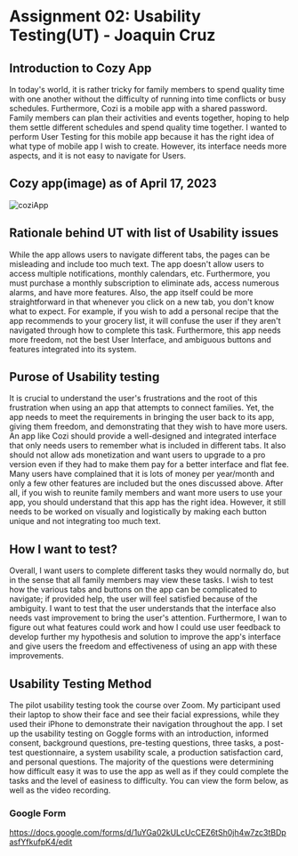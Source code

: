 # Assignment 02: Usability Testing(UT) - Joaquin Cruz 


## Introduction to Cozy App

In today's world, it is rather tricky for family members to spend quality time with one another without the difficulty of running into time conflicts or busy schedules. Furthermore, Cozi is a mobile app with a shared password. Family members can plan their activities and events together, hoping to help them settle different schedules and spend quality time together. I wanted to perform User Testing for this mobile app because it has the right idea of what type of mobile app I wish to create. However, its interface needs more aspects, and it is not easy to navigate for Users.

## Cozy app(image) as of April 17, 2023
![coziApp](https://user-images.githubusercontent.com/114783914/232684550-e8142189-a1e0-45b5-b81c-46c75a9b54bc.PNG)

## Rationale behind UT with list of Usability issues

While the app allows users to navigate different tabs, the pages can be misleading and include too much text. The app doesn't allow users to access multiple notifications, monthly calendars, etc. Furthermore, you must purchase a monthly subscription to eliminate ads, access numerous alarms, and have more features. Also, the app itself could be more straightforward in that whenever you click on a new tab, you don't know what to expect. For example, if you wish to add a personal recipe that the app recommends to your grocery list, it will confuse the user if they aren't navigated through how to complete this task. Furthermore, this app needs more freedom, not the best User Interface, and ambiguous buttons and features integrated into its system. 


## Purose of Usability testing

It is crucial to understand the user's frustrations and the root of this frustration when using an app that attempts to connect families. Yet, the app needs to meet the requirements in bringing the user back to its app, giving them freedom, and demonstrating that they wish to have more users. An app like Cozi should provide a well-designed and integrated interface that only needs users to remember what is included in different tabs. It also should not allow ads monetization and want users to upgrade to a pro version even if they had to make them pay for a better interface and flat fee. Many users have complained that it is lots of money per year/month and only a few other features are included but the ones discussed above. After all, if you wish to reunite family members and want more users to use your app, you should understand that this app has the right idea. However, it still needs to be worked on visually and logistically by making each button unique and not integrating too much text. 

## How I want to test?

Overall, I want users to complete different tasks they would normally do, but in the sense that all family members may view these tasks. I wish to test how the various tabs and buttons on the app can be complicated to navigate; if provided help, the user will feel satisfied because of the ambiguity. I want to test that the user understands that the interface also needs vast improvement to bring the user's attention. Furthermore, I wan to figure out what features could work and how I could use user feedback to develop further my hypothesis and solution to improve the app's interface and give users the freedom and effectiveness of using an app with these improvements. 


## Usability Testing Method

The pilot usability testing took the course over Zoom. My participant used their laptop to show their face and see their facial expressions, while they used their iPhone to demonstrate their navigation throughout the app. I set up the usability testing on Goggle forms with an introduction, informed consent, background questions, pre-testing questions, three tasks, a post-test questionnaire, a system usability scale, a production satisfaction card, and personal questions. The majority of the questions were determining how difficult easy it was to use the app as well as if they could complete the tasks and the level of easiness to difficulty. You can view the form below, as well as the video recording. 

### Google Form 
https://docs.google.com/forms/d/1uYGa02kULcUcCEZ6tSh0jh4w7zc3tBDpasfYfkufpK4/edit
